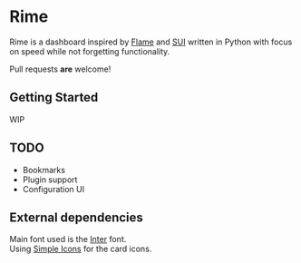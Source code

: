 # Rime

Rime is a dashboard inspired by [Flame](https://github.com/pawelmalak/flame) and [SUI](https://github.com/jeroenpardon/sui) written in Python with focus on speed while not forgetting functionality.  
  
Pull requests **are** welcome!
  
## Getting Started
WIP  

## TODO  
- Bookmarks  
- Plugin support  
- Configuration UI


## External dependencies
Main font used is the [Inter](https://rsms.me/inter/) font.  
Using [Simple Icons](https://simpleicons.org/) for the card icons.  
